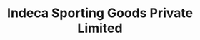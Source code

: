 ---
title: "Indeca Sporting Goods Private Limited"
url: /bangalore/indeca-sporting-goods-private-limited/
shop: Sport
---